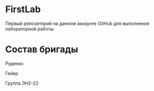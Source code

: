 # FirstLab
Первый репозиторий на данном аккаунте GitHub для выполнения лабораторной работы
# Состав бригады
Руденко

Гейер

Группа ЭН2-22
